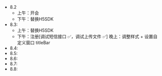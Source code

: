 - 8.2
  - 上午：开会
  - 下午：替换H5SDK
- 8.3: 
  - 上午：替换H5SDK
  - 下午：注册[调试短信接口 ✅，调试上传文件 ✅]
    晚上：调整样式 + 设置自定义窗口 titleBar
- 8.4: 
- 8.5: 
- 8.6: 
- 8.7: 
- 8.8: 
